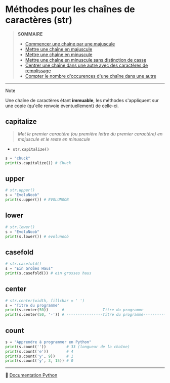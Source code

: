 # Méthodes pour les chaînes de caractères (str)

> **SOMMAIRE**
> + [Commencer une chaîne par une majuscule](#capitalize)
> + [Mettre une chaîne en majuscule](#upper)
> + [Mettre une chaîne en minuscule](#lower)
> + [Mettre une chaîne en minuscule sans distinction de casse](#casefold)
> + [Centrer une chaîne dans une autre avec des caractères de remplissage](#center)
> + [Compter le nombre d'occurences d'une chaîne dans une autre](#count)

---

> [!NOTE]
> Une chaîne de caractères étant **immuable**, les méthodes s'appliquent sur une copie (qu'elle renvoie éventuellement) de celle-ci.

## capitalize

> _Met le premier caractère (ou première lettre du premier caractère) en majuscule et le reste en minuscule_

+ `str.capitalize()`

```python
s = "chuck"
print(s.capitalize()) # Chuck
```

## upper

```python
# str.upper()
s = "EvoluNoob"
print(s.upper()) # EVOLUNOOB
```

## lower

```python
# str.lower()
s = "EvoluNoob"
print(s.lower()) # evolunoob
```

## casefold

```python
# str.casefold()
s = "Ein Großes Haus"
print(s.casefold()) # ein grosses haus
```

## center

```python
# str.center(width, fillchar = ' ')
s = "Titre du programme"
print(s.center(50))      #                 Titre du programme
print(s.center(50, '-')) # ----------------Titre du programme----------------
```

## count

```python
s = "Apprendre à programmer en Python"
print(s.count(''))         # 33 (longueur de la chaîne)
print(s.count('e'))        # 4
print(s.count('y', 9))     # 1
print(s.count('y', 3, 15)) # 0
```

---

🔗 [Documentation Python](https://docs.python.org/fr/3.14/library/stdtypes.html#text-sequence-type-str)
